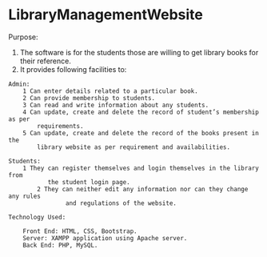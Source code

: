 # LibraryManagementWebsite


 Purpose:
 
   1. The software is for the students those are willing to get library books for their 
       reference. 
   2.  It provides following facilities to:
   
	Admin: 
		1 Can enter details related to a particular book. 
		2 Can provide membership to students. 
		3 Can read and write information about any students. 
		4 Can update, create and delete the record of student’s membership as per 
			requirements.
		5 Can update, create and delete the record of the books present in the 
			library website as per requirement and availabilities.
			
	Students:
		1 They can register themselves and login themselves in the library from 
      		   the student login page.
    		2 They can neither edit any information nor can they change any rules 
                    and regulations of the website.
			 
	Technology Used: 
	
		Front End: HTML, CSS, Bootstrap. 
		Server: XAMPP application using Apache server.
		Back End: PHP, MySQL. 
